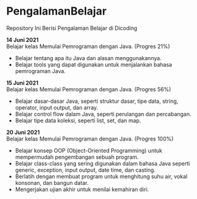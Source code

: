 # PengalamanBelajar  
Repository Ini Berisi Pengalaman Belajar di Dicoding

**14 Juni 2021**  
Belajar kelas Memulai Pemrograman dengan Java. (Progres 21%)  
  * Belajar tentang apa itu Java dan alasan menggunakannya.  
  * Belajar tools yang dapat digunakan untuk menjalankan bahasa pemrograman Java.

**15 Juni 2021**  
Belajar kelas Memulai Pemrograman dengan Java. (Progres 56%)  
  * Belajar dasar-dasar Java, seperti struktur dasar, tipe data, string, operator, input output, dan array.  
  * Belajar control flow dalam Java, seperti perulangan dan percabangan.  
  * Belajar tipe data koleksi, seperti list, set, dan map.

**20 Juni 2021**  
Belajar kelas Memulai Pemrograman dengan Java. (Progres 100%)  
  * Belajar konsep OOP (Object-Oriented Programming) untuk mempermudah pengembangan sebuah program.  
  * Belajar class-class yang sering digunakan dalam bahasa Java seperti generic, exception, input output, date time, dan casting.  
  * Berlatih dengan membuat program untuk menghitung suhu air, vokal konsonan, dan bangun datar.  
  * Mengerjakan ujian akhir untuk menilai kemahiran diri.
